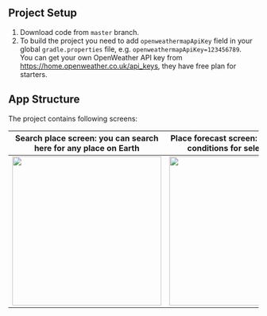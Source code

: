 ## Project Setup

1. Download code from `master` branch.
2. To build the project you need to add `openweathermapApiKey` field in your global `gradle.properties` file, e.g. `openweathermapApiKey=123456789`.<br>
   You can get your own OpenWeather API key from https://home.openweather.co.uk/api_keys, they have free plan for starters.

## App Structure

The project contains following screens:

|                     Search place screen: you can search here for any place on Earth                     |                   Place forecast screen: check weather conditions for selected place                    |
|:-------------------------------------------------------------------------------------------------------:|:-------------------------------------------------------------------------------------------------------:|
| <img src="https://github.com/user-attachments/assets/a25c9f8a-4f2b-4f90-b398-1d97ad2c839c" width="300"> | <img src="https://github.com/user-attachments/assets/80bcdb39-403e-499d-8f2f-4dc65b1fdf10" width="300"> |
